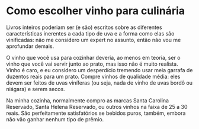 # Como escolher vinho para culinária

Livros inteiros poderiam ser (e são) escritos sobre as diferentes características inerentes a cada tipo de uva e a forma como elas são vinificadas: não me considero um expert no assunto, então não vou me aprofundar demais.

O vinho que você usa para cozinhar deveria, ao menos em teoria, ser o vinho que você vai servir junto ao prato, mas isso não é muito realista. Vinho é caro, e eu considero um desperdício tremendo usar meia garrafa de duzentos reais para um prato. Compre vinhos de qualidade média: eles devem ser feitos de uvas viníferas (ou seja, nada de vinho de uvas bordô ou niágara) e serem secos. 

Na minha cozinha, normalmente compro as marcas Santa Carolina Reservado, Santa Helena Reservado, ou outros vinhos na faixa de 25 a 30 reais. São perfeitamente satisfatórios se bebidos puros, também, embora não vão ganhar nenhum tipo de prêmio. 